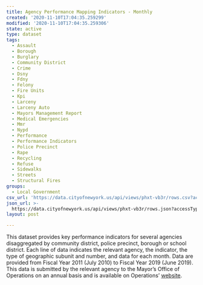 ```yaml
---
title: Agency Performance Mapping Indicators - Monthly
created: '2020-11-10T17:04:35.259299'
modified: '2020-11-10T17:04:35.259306'
state: active
type: dataset
tags:
  - Assault
  - Borough
  - Burglary
  - Community District
  - Crime
  - Dsny
  - Fdny
  - Felony
  - Fire Units
  - Kpi
  - Larceny
  - Larceny Auto
  - Mayors Management Report
  - Medical Emergencies
  - Mmr
  - Nypd
  - Performance
  - Performance Indicators
  - Police Precinct
  - Rape
  - Recycling
  - Refuse
  - Sidewalks
  - Streets
  - Structural Fires
groups:
  - Local Government
csv_url: 'https://data.cityofnewyork.us/api/views/phxt-vb3r/rows.csv?accessType=DOWNLOAD'
json_url: >-
  https://data.cityofnewyork.us/api/views/phxt-vb3r/rows.json?accessType=DOWNLOAD
layout: post

---
```

This dataset provides key performance indicators for several agencies disaggregated by community district, police precinct, borough or school district. Each line of data indicates the relevant agency, the indicator, the type of geographic subunit and number, and data for each month. Data are provided from Fiscal Year 2011 (July 2010) to Fiscal Year 2019 (June 2019). This data is submitted by the relevant agency to the Mayor’s Office of Operations on an annual basis and is available on Operations’ <a href="https://www1.nyc.gov/site/cpr/agency-performance/agency-performance-reports.page">website</a>.
